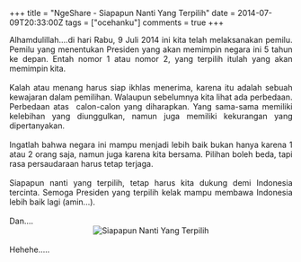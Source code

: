 +++
title = "NgeShare - Siapapun Nanti Yang Terpilih"
date = 2014-07-09T20:33:00Z
tags = ["ocehanku"]
comments = true
+++

<div style="text-align: justify;">Alhamdulillah....di hari Rabu, 9 Juli 2014 ini kita telah melaksanakan pemilu. Pemilu yang menentukan Presiden yang akan memimpin negara ini 5 tahun ke depan. Entah nomor 1 atau nomor 2, yang terpilih itulah yang akan memimpin kita.<br /><br />
Kalah atau menang harus siap ikhlas menerima, karena itu adalah sebuah kewajaran dalam pemilihan. Walaupun sebelumnya kita lihat ada perbedaan. Perbedaan atas&nbsp; calon-calon yang diharapkan. Yang sama-sama memiliki kelebihan yang diunggulkan, namun juga memiliki kekurangan yang dipertanyakan.<br /><br />
Ingatlah bahwa negara ini mampu menjadi lebih baik bukan hanya karena 1 atau 2 orang saja, namun juga karena kita bersama. Pilihan boleh beda, tapi rasa persaudaraan harus tetap terjaga.<br /><br />
Siapapun nanti yang terpilih, tetap harus kita dukung demi Indonesia tercinta. Semoga Presiden yang terpilih kelak mampu membawa Indonesia lebih baik lagi (amin...).<br />
<br />
Dan....<br />
<center><img alt="Siapapun Nanti Yang Terpilih" border="0" src="https://3.bp.blogspot.com/-k-4BK_1hnYU/U78kVXypplI/AAAAAAAAEmA/zRvLmoAK1gA/s1600/nasi+pecel+kesukaanku.png" title="Siapapun Nanti Yang Terpilih" /></center><br />
Hehehe.....</div>
